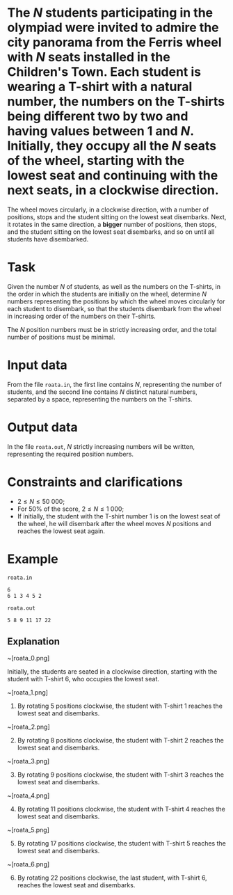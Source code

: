 # The $N$ students participating in the olympiad were invited to admire the city panorama from the Ferris wheel with $N$ seats installed in the Children's Town. Each student is wearing a T-shirt with a natural number, the numbers on the T-shirts being different two by two and having values between $1$ and $N$. Initially, they occupy all the $N$ seats of the wheel, starting with the lowest seat and continuing with the next seats, in a clockwise direction.

The wheel moves circularly, in a clockwise direction, with a number of positions, stops and the student sitting on the lowest seat disembarks. Next, it rotates in the same direction, a **bigger** number of positions, then stops, and the student sitting on the lowest seat disembarks, and so on until all students have disembarked.

# Task

Given the number $N$ of students, as well as the numbers on the T-shirts, in the order in which the students are initially on the wheel, determine $N$ numbers representing the positions by which the wheel moves circularly for each student to disembark, so that the students disembark from the wheel in increasing order of the numbers on their T-shirts.

The $N$ position numbers must be in strictly increasing order, and the total number of positions must be minimal.

# Input data

From the file `roata.in`, the first line contains $N$, representing the number of students, and the second line contains $N$ distinct natural numbers, separated by a space, representing the numbers on the T-shirts.

# Output data

In the file `roata.out`, $N$ strictly increasing numbers will be written, representing the required position numbers.

# Constraints and clarifications

* $2 \leq N \leq 50\ 000$;
* For $50\%$ of the score, $2 \leq N \leq 1\ 000$;
* If initially, the student with the T-shirt number $1$ is on the lowest seat of the wheel, he will disembark after the wheel moves $N$ positions and reaches the lowest seat again.

# Example

`roata.in`
```
6
6 1 3 4 5 2
```

`roata.out`
```
5 8 9 11 17 22
```

## Explanation

~[roata_0.png]

Initially, the students are seated in a clockwise direction, starting with the student with T-shirt $6$, who occupies the lowest seat.

~[roata_1.png]

1) By rotating $5$ positions clockwise, the student with T-shirt $1$ reaches the lowest seat and disembarks.

~[roata_2.png]

2) By rotating $8$ positions clockwise, the student with T-shirt $2$ reaches the lowest seat and disembarks.

~[roata_3.png]

3) By rotating $9$ positions clockwise, the student with T-shirt $3$ reaches the lowest seat and disembarks.

~[roata_4.png]

4) By rotating $11$ positions clockwise, the student with T-shirt $4$ reaches the lowest seat and disembarks.

~[roata_5.png]

5) By rotating $17$ positions clockwise, the student with T-shirt $5$ reaches the lowest seat and disembarks.

~[roata_6.png]

6) By rotating $22$ positions clockwise, the last student, with T-shirt $6$, reaches the lowest seat and disembarks.